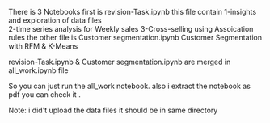 There is  3  Notebooks  first is  revision-Task.ipynb this file contain
 1-insights  and  exploration of  data files  
 2-time series analysis for Weekly  sales
 3-Cross-selling using Assoication  rules
the other  file is  Customer segmentation.ipynb  Customer Segmentation with RFM & K-Means

 revision-Task.ipynb  & Customer segmentation.ipynb  are merged in all_work.ipynb file 
 
So you can just run the all_work notebook.  also  i extract the  notebook  as  pdf you can  check it .

Note:
i did't upload the data files it should be in same directory
